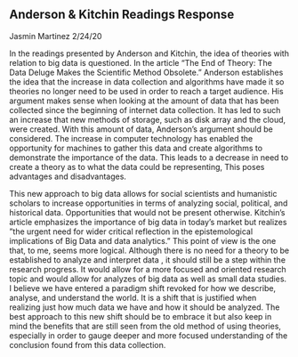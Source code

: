 ## Anderson & Kitchin Readings Response 
Jasmin Martinez 
2/24/20 

In the readings presented by Anderson and Kitchin, the idea of theories with relation to big data is questioned. In the article “The End of Theory: The Data Deluge Makes the Scientific Method Obsolete.” Anderson establishes the idea that the increase in data collection and algorithms have made it so theories no longer need to be used in order to reach a target audience. His argument makes sense when looking at the amount of data that has been collected since the beginning of internet data collection. It has led to such an increase that new methods of storage, such as disk array and the cloud, were created. With this amount of data, Anderson’s argument should be considered. The increase in computer technology has enabled the opportunity for machines to gather this data and create algorithms to demonstrate the  importance of the data. This leads to a decrease in need to create a theory as to what the data could be representing, This poses advantages and disadvantages.   

This new approach to big data allows for social scientists and humanistic scholars to increase opportunities in terms of analyzing social, political, and historical data. Opportunities that would not be present otherwise. Kitchin’s article emphasizes the importance of big data in today’s market but realizes ”the urgent need for wider critical reflection in the epistemological implications of Big Data and data analytics.” This point of view is the one that, to me, seems more logical. Although there is no need for a theory to be established to analyze and interpret data , it should still be a step within the research progress. It would allow for a more focused and oriented research topic and would allow for analyzes of big data as well as small data studies. I believe we have entered a paradigm shift revoked for how we describe, analyse, and understand the world. It is a shift that is justified when realizing just how much data we have and how it should be analyzed. The best approach to this new shift should be to embrace it but also keep in mind the benefits that are still seen from the old method of using theories, especially in order to gauge deeper and more focused understanding of the conclusion found from this data collection. 
